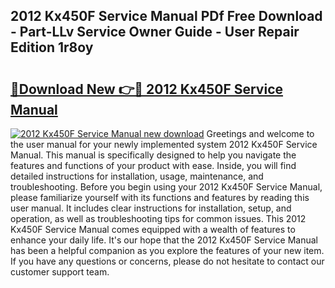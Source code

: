 ## 2012 Kx450F Service Manual PDf Free Download - Part-LLv Service Owner Guide - User Repair Edition 1r8oy

# <h2><a href="http://bc28227.oget.top/?id=2012+Kx450F+Service+Manual">🔗Download New 👉🔴 2012 Kx450F Service Manual</a></h2>

[![2012 Kx450F Service Manual new download](https://i.imgur.com/5g1atiW.png)](http://bc28227.oget.top/?id=2012+Kx450F+Service+Manual)
Greetings and welcome to the user manual for your newly implemented system 2012 Kx450F Service Manual. This manual is specifically designed to help you navigate the features and functions of your product with ease. Inside, you will find detailed instructions for installation, usage, maintenance, and troubleshooting. Before you begin using your 2012 Kx450F Service Manual, please familiarize yourself with its functions and features by reading this user manual. It includes clear instructions for installation, setup, and operation, as well as troubleshooting tips for common issues. This 2012 Kx450F Service Manual comes equipped with a wealth of features to enhance your daily life. It's our hope that the 2012 Kx450F Service Manual has been a helpful companion as you explore the features of your new item. If you have any questions or concerns, please do not hesitate to contact our customer support team.
